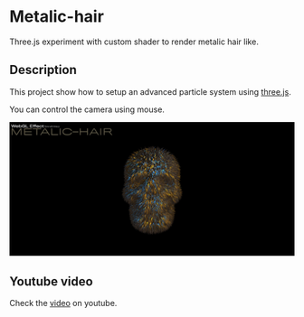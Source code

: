 # Metalic-hair

Three.js experiment with custom shader to render metalic hair like.

## Description

This project show how to setup an advanced particle system using [three.js](https://threejs.org/).

You can control the camera using mouse.

![preview](./images/preview.jpg)

## Youtube video

Check the [video](https://youtu.be/AVzGCSQnE-g) on youtube.